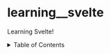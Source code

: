 # learning__svelte

Learning Svelte!

<details>
  <summary>Table of Contents</summary>

  - [Components](00-component)
  - [Import & Export Components](01-import.export.components)
  - [Component Props](02-props)
  - [Slot]

</details>